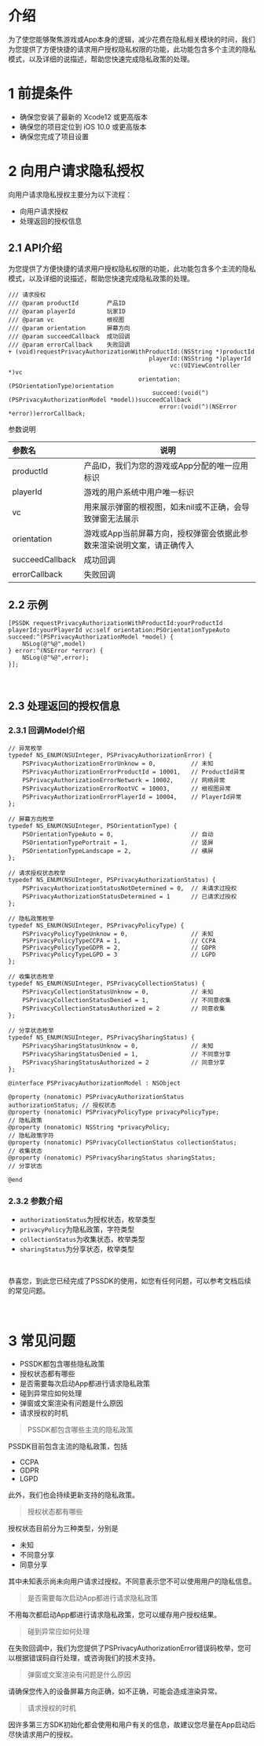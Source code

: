 
# 介绍

为了使您能够聚焦游戏或App本身的逻辑，减少花费在隐私相关模块的时间，我们为您提供了方便快捷的请求用户授权隐私权限的功能，此功能包含多个主流的隐私模式，以及详细的说描述，帮助您快速完成隐私政策的处理。

# 1 前提条件

- 确保您安装了最新的 Xcode12 或更高版本
- 确保您的项目定位到 iOS 10.0 或更高版本
- 确保您完成了项目设置


# 2 向用户请求隐私授权

向用户请求隐私授权主要分为以下流程：

- 向用户请求授权
- 处理返回的授权信息

## 2.1 API介绍

为您提供了方便快捷的请求用户授权隐私权限的功能，此功能包含多个主流的隐私模式，以及详细的说描述，帮助您快速完成隐私政策的处理。

```
/// 请求授权
/// @param productId        产品ID
/// @param playerId         玩家ID
/// @param vc               根视图
/// @param orientation      屏幕方向
/// @param succeedCallback  成功回调
/// @param errorCallback    失败回调
+ (void)requestPrivacyAuthorizationWithProductId:(NSString *)productId
                                        playerId:(NSString *)playerId
                                              vc:(UIViewController *)vc
                                     orientation:(PSOrientationType)orientation
                                         succeed:(void(^)(PSPrivacyAuthorizationModel *model))succeedCallback
                                           error:(void(^)(NSError *error))errorCallback;
```

参数说明

|参数名|说明|
|:----  |-----   |
| productId |产品ID，我们为您的游戏或App分配的唯一应用标识|
| playerId |游戏的用户系统中用户唯一标识 |
| vc |用来展示弹窗的根视图，如未nil或不正确，会导致弹窗无法展示  |
| orientation | 游戏或App当前屏幕方向，授权弹窗会依据此参数来渲染说明文案，请正确传入 |
| succeedCallback | 成功回调 |
| errorCallback | 失败回调 |


## 2.2 示例

```
[PSSDK requestPrivacyAuthorizationWithProductId:yourProductId playerId:yourPlayerId vc:self orientation:PSOrientationTypeAuto succeed:^(PSPrivacyAuthorizationModel *model) {
    NSLog(@"%@",model)
} error:^(NSError *error) {
    NSLog(@"%@",error);
}];
```

<br>

## 2.3 处理返回的授权信息

### 2.3.1 回调Model介绍

```
// 异常枚举
typedef NS_ENUM(NSUInteger, PSPrivacyAuthorizationError) {
    PSPrivacyAuthorizationErrorUnknow = 0,          // 未知
    PSPrivacyAuthorizationErrorProductId = 10001,   // ProductId异常
    PSPrivacyAuthorizationErrorNetwork = 10002,     // 网络异常
    PSPrivacyAuthorizationErrorRootVC = 10003,      // 根视图异常
    PSPrivacyAuthorizationErrorPlayerId = 10004,    // PlayerId异常
};

// 屏幕方向枚举
typedef NS_ENUM(NSUInteger, PSOrientationType) {
    PSOrientationTypeAuto = 0,                      // 自动
    PSOrientationTypePortrait = 1,                  // 竖屏
    PSOrientationTypeLandscape = 2,                 // 横屏
};

// 请求授权状态枚举
typedef NS_ENUM(NSUInteger, PSPrivacyAuthorizationStatus) {
    PSPrivacyAuthorizationStatusNotDetermined = 0,  // 未请求过授权
    PSPrivacyAuthorizationStatusDetermined = 1      // 已请求过授权
};

// 隐私政策枚举
typedef NS_ENUM(NSUInteger, PSPrivacyPolicyType) {
    PSPrivacyPolicyTypeUnknow = 0,                  // 未知
    PSPrivacyPolicyTypeCCPA = 1,                    // CCPA
    PSPrivacyPolicyTypeGDPR = 2,                    // GDPR
    PSPrivacyPolicyTypeLGPD = 3                     // LGPD
};

// 收集状态枚举
typedef NS_ENUM(NSUInteger, PSPrivacyCollectionStatus) {
    PSPrivacyCollectionStatusUnknow = 0,            // 未知
    PSPrivacyCollectionStatusDenied = 1,            // 不同意收集
    PSPrivacyCollectionStatusAuthorized = 2         // 同意收集
};

// 分享状态枚举
typedef NS_ENUM(NSUInteger, PSPrivacySharingStatus) {
    PSPrivacySharingStatusUnknow = 0,               // 未知
    PSPrivacySharingStatusDenied = 1,               // 不同意分享
    PSPrivacySharingStatusAuthorized = 2            // 同意分享
};

@interface PSPrivacyAuthorizationModel : NSObject

@property (nonatomic) PSPrivacyAuthorizationStatus authorizationStatus; // 授权状态
@property (nonatomic) PSPrivacyPolicyType privacyPolicyType;            // 隐私政策
@property (nonatomic) NSString *privacyPolicy;                          // 隐私政策字符
@property (nonatomic) PSPrivacyCollectionStatus collectionStatus;       // 收集状态
@property (nonatomic) PSPrivacySharingStatus sharingStatus;             // 分享状态

@end
```

### 2.3.2 参数介绍

- `authorizationStatus`为授权状态，枚举类型
- `privacyPolicy`为隐私政策，字符类型
- `collectionStatus`为收集状态，枚举类型
- `sharingStatus`为分享状态，枚举类型

</br>

恭喜您，到此您已经完成了PSSDK的使用，如您有任何问题，可以参考文档后续的常见问题。

</br>

# 3 常见问题

- PSSDK都包含哪些隐私政策
- 授权状态都有哪些
- 是否需要每次启动App都进行请求隐私政策
- 碰到异常应如何处理
- 弹窗或文案渲染有问题是什么原因
- 请求授权的时机

> <span id="request_faq_1">PSSDK都包含哪些主流的隐私政策</span>

PSSDK目前包含主流的隐私政策，包括

- CCPA
- GDPR
- LGPD

此外，我们也会持续更新支持的隐私政策。

> <span id="request_faq_2">授权状态都有哪些</span>

授权状态目前分为三种类型，分别是

- 未知
- 不同意分享
- 同意分享

其中未知表示尚未向用户请求过授权。不同意表示您不可以使用用户的隐私信息。


> <span id="request_faq_3">是否需要每次启动App都进行请求隐私政策</span>

不用每次都启动App都进行请求隐私政策，您可以缓存用户授权结果。

> <span id="request_faq_4">碰到异常应如何处理</span>

在失败回调中，我们为您提供了PSPrivacyAuthorizationError错误码枚举，您可以根据错误码自行处理，或咨询我们的技术支持。

> <span id="request_faq_5">弹窗或文案渲染有问题是什么原因</span>

请确保您传入的设备屏幕方向正确，如不正确，可能会造成渲染异常。

> <span id="request_faq_6">请求授权的时机</span>

因许多第三方SDK初始化都会使用和用户有关的信息，故建议您尽量在App启动后尽快请求用户的授权。